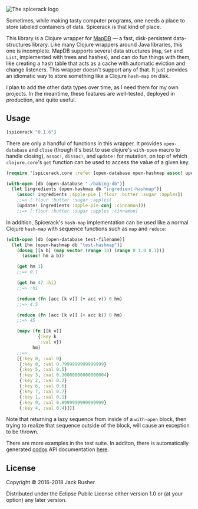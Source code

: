 ![The spicerack logo](https://cloud.githubusercontent.com/assets/220188/20091210/d20e41e6-a591-11e6-9411-94852705097b.png)

Sometimes, while making tasty computer programs, one needs a place to
store labeled containers of data. Spicerack is that kind of place.

This library is a Clojure wrapper for [MapDB](http://www.mapdb.org) —
a fast, disk-persistent data-structures library. Like many Clojure
wrappers around Java libraries, this one is incomplete. MapDB supports
several data structures (`Map`, `Set` and `List`, implemented with
trees and hashes), and can do fun things with them, like creating a
hash table that acts as a cache with automatic eviction and change
listeners. This wrapper doesn't support any of that. It just provides
an idiomatic way to store something like a Clojure `hash-map` on disk.

I plan to add the other data types over time, as I need them for my
own projects. In the meantime, these features are well-tested,
deployed in production, and quite useful.

## Usage 

``` clojure
[spicerack "0.1.6"]
```

There are only a handful of functions in this wrapper. It provides
`open-database` and `close` (though it's best to use clojure's
`with-open` macro to handle closing), `assoc!`, `dissoc!`, and
`update!` for mutation, on top of which `clojure.core`'s `get`
function can be used to access the value of a given key.

``` clojure
(require '[spicerack.core :refer [open-database open-hashmap assoc! update!]])

(with-open [db (open-database "./baking-db")]
  (let [ingredients (open-hashmap db "ingredient-hashmap")]
    (assoc! ingredients :apple-pie [:flour :butter :sugar :apples])
    ;;=> [:flour :butter :sugar :apples]
    (update! ingredients :apple-pie conj :cinnamon)))
    ;;=> [:flour :butter :sugar :apples :cinnamon]
```

In addition, Spicerack's `hash-map` implementation can be used like a
normal Clojure `hash-map` with sequence functions such as `map` and
`reduce`:

``` clojure
(with-open [db (open-database test-filename)]
  (let [hm (open-hashmap db "test-hashmap")]
    (doseq [[a b] (map vector (range 10) (range 0 1.0 0.1))]
      (assoc! hm a b))

    (get hm 1)
    ;;=> 0.1

    (get hm 47 :hi)
    ;;=> :hi

    (reduce (fn [acc [k v]] (+ acc v)) 0 hm)
    ;;=> 4.5

    (reduce (fn [acc [k v]] (+ acc k)) 0 hm)
    ;;=> 45

    (mapv (fn [[k v]]
            {:key k
             :val v})
          hm)
    ;;=>
    [{:key 0, :val 0}
     {:key 8, :val 0.7999999999999999}
     {:key 5, :val 0.5}
     {:key 3, :val 0.30000000000000004}
     {:key 2, :val 0.2}
     {:key 6, :val 0.6}
     {:key 7, :val 0.7}
     {:key 1, :val 0.1}
     {:key 9, :val 0.8999999999999999}
     {:key 4, :val 0.4}]))
```

Note that returning a lazy sequence from inside of a `with-open`
block, then trying to realize that sequence outside of the block, will
cause an exception to be thrown.

There are more examples in the test suite. In additon, there is
automatically generated [codox](https://github.com/weavejester/codox)
API documentation [here](https://jackrusher.github.io/spicerack/).

## License 

Copyright © 2016-2018 Jack Rusher

Distributed under the Eclipse Public License either version 1.0 or (at
your option) any later version.
